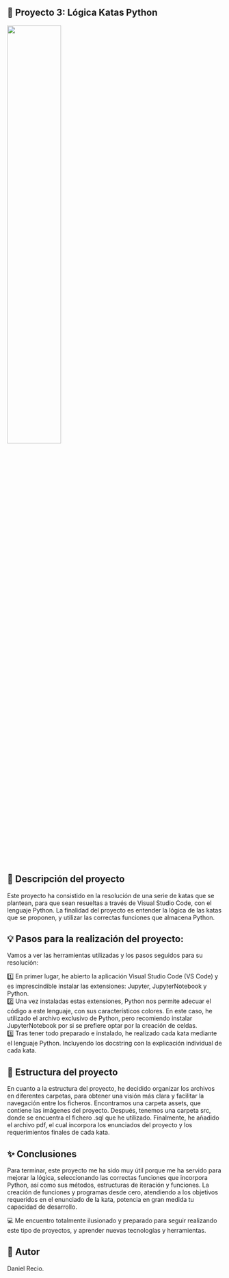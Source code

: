 ## 🚀 Proyecto 3: Lógica Katas Python

<img align="center" src="./assets/banner_img.webp" width="50%" />

## 🧠 Descripción del proyecto

Este proyecto ha consistido en la resolución de una serie de katas que se plantean,
para que sean resueltas a través de Visual Studio Code, con el lenguaje Python.
La finalidad del proyecto es entender la lógica de las katas que se proponen,
y utilizar las correctas funciones que almacena Python.

## 💡 Pasos para la realización del proyecto:

Vamos a ver las herramientas utilizadas y los pasos seguidos para su resolución:

1️⃣ En primer lugar, he abierto la aplicación Visual Studio Code (VS Code) y es imprescindible instalar
las extensiones: Jupyter, JupyterNotebook y Python.
<br>
2️⃣ Una vez instaladas estas extensiones, Python nos permite adecuar el código a este lenguaje,
con sus característicos colores. En este caso, he utilizado el archivo exclusivo de Python, pero
recomiendo instalar JupyterNotebook por si se prefiere optar por la creación de celdas.
<br>
3️⃣ Tras tener todo preparado e instalado, he realizado cada kata mediante el lenguaje Python. Incluyendo
los docstring con la explicación individual de cada kata.

## 📁 Estructura del proyecto

En cuanto a la estructura del proyecto, he decidido organizar los archivos en diferentes
carpetas, para obtener una visión más clara y facilitar la navegación entre los ficheros.
Encontramos una carpeta assets, que contiene las imágenes del proyecto.
Después, tenemos una carpeta src, donde se encuentra el fichero .sql que he utilizado.
Finalmente, he añadido el archivo pdf, el cual incorpora los enunciados del proyecto y
los requerimientos finales de cada kata.

## ✨ Conclusiones

Para terminar, este proyecto me ha sido muy útil porque me ha servido para mejorar la lógica,
seleccionando las correctas funciones que incorpora Python, así como sus métodos, estructuras
de iteración y funciones. La creación de funciones y programas desde cero, atendiendo a los
objetivos requeridos en el enunciado de la kata, potencia en gran medida tu capacidad de
desarrollo.
<br>

💻 Me encuentro totalmente ilusionado y preparado para seguir realizando este tipo de proyectos, y
aprender nuevas tecnologías y herramientas.

## 👤 Autor

Daniel Recio.
